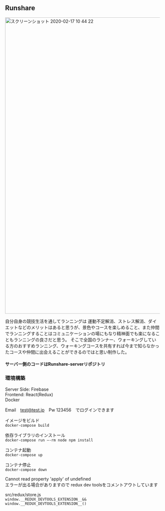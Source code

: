 
## Runshare
<img width="962" alt="スクリーンショット 2020-02-17 10 44 22" src="https://user-images.githubusercontent.com/52303699/74894776-4b044f80-53d3-11ea-8fde-79e6eef73e3c.png">

自分自身の競技生活を通してランニングは
運動不足解消、ストレス解消、ダイエットなどのメリットはあると思うが、景色やコースを楽しめること、また仲間でランニングすることはコミュニケーションの場にもなり精神面でも楽になることもランニングの良さだと思う。
そこで全国のランナー、ウォーキングしている方のおすすめランニング、ウォーキングコースを共有すれば今まで知らなかったコースや仲間に出会えることができるのではと思い制作した。

<h4>サーバー側のコードはRunshare-serverリポジトリ</h4>


### 環境構築

Server Side: Firebase</br>
Frontend: React(Redux)</br>
Docker

Email　test@test.jp　Pw 123456　でログインできます

イメージをビルド</br>
`docker-compose build`

依存ライブラリのインストール</br>
`docker-compose run —-rm node npm install`

 コンテナ起動</br>
 `docker-compose up`
 
 コンテナ停止</br>
 `docker-compose down`

Cannot read property 'apply' of undefined</br>
エラーが出る場合がありますので
redux dev toolsをコメントアウトしています</br>

src/redux/store.js</br>
`window.__REDUX_DEVTOOLS_EXTENSION__&& window.__REDUX_DEVTOOLS_EXTENSION__()`
